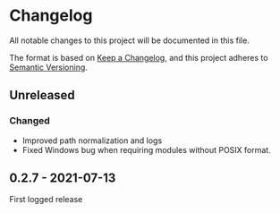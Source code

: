 # Changelog

All notable changes to this project will be documented in this file.

The format is based on [Keep a Changelog](https://keepachangelog.com/en/1.0.0/),
and this project adheres to [Semantic Versioning](https://semver.org/spec/v2.0.0.html).

## Unreleased

### Changed

- Improved path normalization and logs
- Fixed Windows bug when requiring modules without POSIX format.

## 0.2.7 - 2021-07-13

First logged release
